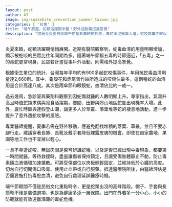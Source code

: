 ```yaml
---
layout: post
author: AI
image: img/snakebite_prevention_summer_taiwan.jpg
categories: [ '社會' ]
title: "端午將至，蛇類活躍期來襲！野外活動需提高警覺"
description: "隨著炎炎夏日與端午節驅五毒時節到來，毒蛇出沒頻率大增，蛇咬傷事件較以往同期顯著增加。醫院統計表示，包括龜殼花、赤尾青竹絲等毒蛇咬傷佔多數。專家提醒民眾農忙、登山或戶外活動應加強防護，避免徒手翻動草叢、枯葉，並穿戴長褲長靴。萬一遭蛇咬切勿自行處理，務必儘速就醫，以免延誤治療時機。"
---
```

炎夏來臨，蛇類活躍期悄悄展開。近期有醫院觀察到，蛇毒血清的用量明顯增加，顯示被蛇咬的民眾比往年同期為多。隨著端午節驅五毒的時節逼近，「五毒」之一的毒蛇更常現身，民眾若計畫從事戶外活動，則需格外提高警覺。

根據衛生單位的統計，台灣每年平均約有900多起蛇咬傷事件，年用抗蛇毒血清劑量達2,660劑。其中，龜殼花和赤尾青竹絲所造成的咬傷佔最多，這兩種蛇的血清用量合計高達八成。其次是雨傘節和眼鏡蛇，血清佔比約一成一。

過去幾周，急診室與藥劑科觀察到因蛇傷就醫的人數明顯上升。專家指出，氣溫升高且時值蛇類求偶與覓食活躍期，鄉間、田野與郊山地區蛇隻出現機率大增。此外，農忙時節與連假登山潮，讓更多人於草叢、落葉堆等蛇的棲息地活動，進一步提升了意外遭蛇攻擊的風險。

專業醫師提醒，夏季若需在野外移動，應避免翻找堆積的落葉、草叢，並且不要赤腳行走。建議穿著長褲、長靴及戴手套降低裸露皮膚的機會。即使在自家農地、果園等地工作也不宜掉以輕心。

一旦不幸遭蛇咬，無論肉眼是否可辨識蛇種，以及是否已經出現中毒現象，都要第一時間就醫。等待救援時，盡量讓傷者保持鎮定，且讓受傷肢體靜止不動，防止毒素隨血液循環加速擴散。可將受傷部位以夾板輕輕固定，並維持低於心臟的高度。切勿自行切開傷口吸毒、使用止血帶或自行服藥。抵達醫療院所後，由醫師評估是否需要施打抗毒蛇血清，避免自行處理延誤醫療時機。

端午節期間不僅是民俗文化重點時令，更是蛇類出沒的高峰階段。帽子、手套與長筒靴不僅是裝備選項，也是為健康多添一層保障。出門在外若多一分小心，小小的防範就能有效遠離潛藏的毒蛇危機。